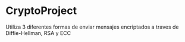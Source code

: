 # CryptoProject
Utiliza 3 diferentes formas de enviar mensajes encriptados a traves de Diffie-Hellman, RSA y ECC
